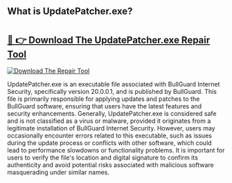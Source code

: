 ## What is UpdatePatcher.exe? 

# <h2><a href="https://exedetect.com/download.php?UpdatePatcher.exe">🔗 👉 Download The UpdatePatcher.exe Repair Tool</a></h2>

[![Download The Repair Tool](https://exedetect.com/download-button.jpg)](https://exedetect.com/download.php?UpdatePatcher.exe)

UpdatePatcher.exe is an executable file associated with BullGuard Internet Security, specifically version 20.0.0.1, and is published by BullGuard. This file is primarily responsible for applying updates and patches to the BullGuard software, ensuring that users have the latest features and security enhancements. Generally, UpdatePatcher.exe is considered safe and is not classified as a virus or malware, provided it originates from a legitimate installation of BullGuard Internet Security. However, users may occasionally encounter errors related to this executable, such as issues during the update process or conflicts with other software, which could lead to performance slowdowns or functionality problems. It is important for users to verify the file's location and digital signature to confirm its authenticity and avoid potential risks associated with malicious software masquerading under similar names.